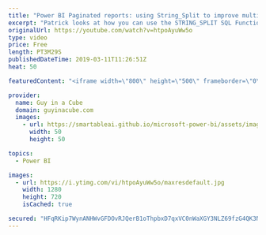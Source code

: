 ```yaml
---
title: "Power BI Paginated reports: using String_Split to improve multi-value parameters"
excerpt: "Patrick looks at how you can use the STRING_SPLIT SQL Function to make life easier when using multi-valued parameters within Power BI Paginated reports.  ******** LET'S CONNECT! ********  -- http://twitter.com/guyinacube -- http://twitter.com/awsaxton -- http://twitter.com/patrickdba -- http://www.facebook.com/guyinacube"
originalUrl: https://youtube.com/watch?v=htpoAyuWw5o
type: video
price: Free
length: PT3M29S
publishedDateTime: 2019-03-11T11:26:51Z
heat: 50

featuredContent: "<iframe width=\"800\" height=\"500\" frameborder=\"0\" src=\"https://www.youtube.com/embed/htpoAyuWw5o\" allow=\"accelerometer; autoplay; encrypted-media; gyroscope; picture-in-picture\" allowfullscreen></iframe>"

provider:
  name: Guy in a Cube
  domain: guyinacube.com
  images:
    - url: https://smartableai.github.io/microsoft-power-bi/assets/images/organizations/guyinacube.com-50x50.jpg
      width: 50
      height: 50

topics:
  - Power BI

images:
  - url: https://i.ytimg.com/vi/htpoAyuWw5o/maxresdefault.jpg
    width: 1280
    height: 720
    isCached: true

secured: "HFqRKip7WynANHWvGFDOvRJQerB1oThpbxD7qxVC0nWaXGY3NLZ69fzG4QK3NhN6UANIpM9h7BaMS7GQCdzsPeouuWTkvV7kW7o0LLf0+v+adGof9NoLeLiki71xMZOAPeXsrfZoWfo6juLD3OiKvqb6E4Qw41UPpiS7u8Mq2rf1jXu3t0Ie2s2vJG4buAPvTKWEKKDiTuEq0QKRDPvHJCgCWNQOb1H80qOWk2CeivC9UaFm0NIRRDSqzi4IqhhwZJD6zMddE/WJJ/t7WO/ZWDjDTLubo4A9UkxAT+YMPZW2+BZajsCjFgtO5nUifh5gdsmigTIHMZIsi6KSPd0yIYkBJpE4yQFbWn68fZ5mdV8fcuJ3dSWUPvC4lrAHE4gTv+5nvhQ7p3H9ZVm8rdk2R1upmik0h0ZPlA612DEEiho=;jTrSSG4+wTsmqaF+fQG6kA=="
---
```


